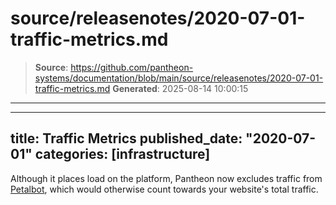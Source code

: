 # source/releasenotes/2020-07-01-traffic-metrics.md

> **Source**: https://github.com/pantheon-systems/documentation/blob/main/source/releasenotes/2020-07-01-traffic-metrics.md
> **Generated**: 2025-08-14 10:00:15

---

---
title: Traffic Metrics
published_date: "2020-07-01"
categories: [infrastructure]
---
Although it places load on the platform, Pantheon now excludes traffic from [Petalbot](https://aspiegel.com/petalbot), which would otherwise count towards your website's total traffic.  
